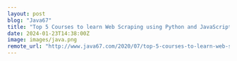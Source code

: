 ```yaml
---
layout: post
blog: "Java67"
title: "Top 5 Courses to learn Web Scraping using Python and JavaScript in 2024 - Best of Lot"
date: 2024-01-23T14:38:00Z
image: images/java.png
remote_url: "http://www.java67.com/2020/07/top-5-courses-to-learn-web-scraping-in-python-and-javascript.html"
---
```

